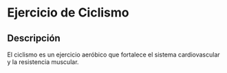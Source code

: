 # Ejercicio de Ciclismo

## Descripción
El ciclismo es un ejercicio aeróbico que fortalece el sistema cardiovascular y la resistencia muscular.
